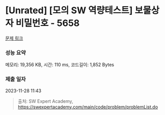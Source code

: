 # [Unrated] [모의 SW 역량테스트] 보물상자 비밀번호 - 5658 

[문제 링크](https://swexpertacademy.com/main/code/problem/problemDetail.do?contestProbId=AWXRUN9KfZ8DFAUo) 

### 성능 요약

메모리: 19,356 KB, 시간: 110 ms, 코드길이: 1,852 Bytes

### 제출 일자

2023-11-28 11:43



> 출처: SW Expert Academy, https://swexpertacademy.com/main/code/problem/problemList.do